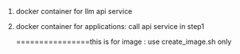 1. docker container for llm api service
2. docker container for applications: call api service in step1

   ================this is for image :
   use create_image.sh only
